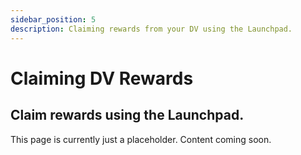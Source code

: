 ```yaml
---
sidebar_position: 5
description: Claiming rewards from your DV using the Launchpad.
---
```

# Claiming DV Rewards

## Claim rewards using the Launchpad. 

This page is currently just a placeholder. Content coming soon. 